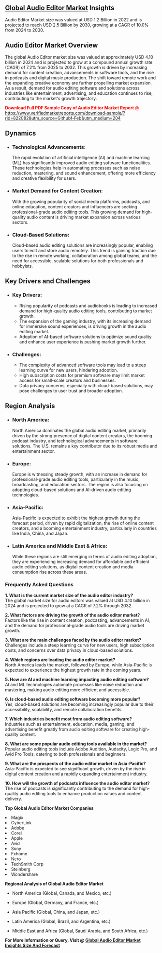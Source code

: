 <h2><a href="https://www.verifiedmarketreports.com/download-sample/?rid=822082&amp;utm_source=Githubf&amp;utm_medium=204" target="_blank">Global Audio Editor Market</a> Insights</h2><p>Audio Editor Market size was valued at USD 1.2 Billion in 2022 and is projected to reach USD 2.5 Billion by 2030, growing at a CAGR of 10.0% from 2024 to 2030.</p><p> <h2>Audio Editor Market Overview</h2> <p>The global Audio Editor market size was valued at approximately USD 4.10 billion in 2024 and is projected to grow at a compound annual growth rate (CAGR) of 7.2% from 2025 to 2032. This growth is driven by increasing demand for content creation, advancements in software tools, and the rise in podcasts and digital music production. The shift toward remote work and the expanding creative economy are further propelling market expansion. As a result, demand for audio editing software and solutions across industries like entertainment, advertising, and education continues to rise, contributing to the market's growth trajectory.</p> <p><p><span class=""><span style="color: #ff0000;"><strong>Download Full PDF Sample Copy of Audio Editor Market Report</strong> @ </span><a href="https://www.verifiedmarketreports.com/download-sample/?rid=822082&amp;utm_source=Githubf-Feb&amp;utm_medium=204" target="_blank">https://www.verifiedmarketreports.com/download-sample/?rid=822082&amp;utm_source=Githubf-Feb&amp;utm_medium=204</a></span></p></p> <h2>Dynamics</h2> <ul> <li><h3>Technological Advancements:</h3> The rapid evolution of artificial intelligence (AI) and machine learning (ML) has significantly improved audio editing software functionalities. These technologies help in automating processes such as noise reduction, mastering, and sound enhancement, offering more efficiency and creative flexibility for users.</li> <li><h3>Market Demand for Content Creation:</h3> With the growing popularity of social media platforms, podcasts, and online education, content creators and influencers are seeking professional-grade audio editing tools. This growing demand for high-quality audio content is driving market expansion across various sectors.</li> <li><h3>Cloud-Based Solutions:</h3> Cloud-based audio editing solutions are increasingly popular, enabling users to edit and store audio remotely. This trend is gaining traction due to the rise in remote working, collaboration among global teams, and the need for accessible, scalable solutions for both professionals and hobbyists.</li> </ul> <h2>Key Drivers and Challenges</h2> <ul> <li><h3>Key Drivers:</h3> <ul> <li>Rising popularity of podcasts and audiobooks is leading to increased demand for high-quality audio editing tools, contributing to market growth.</li> <li>The expansion of the gaming industry, with its increasing demand for immersive sound experiences, is driving growth in the audio editing market.</li> <li>Adoption of AI-based software solutions to optimize sound quality and enhance user experience is pushing market growth further.</li> </ul> </li> <li><h3>Challenges:</h3> <ul> <li>The complexity of advanced software tools may lead to a steep learning curve for new users, hindering adoption.</li> <li>High subscription costs for premium software may limit market access for small-scale creators and businesses.</li> <li>Data privacy concerns, especially with cloud-based solutions, may pose challenges to user trust and broader adoption.</li> </ul> </li> </ul> <h2>Region Analysis</h2> <ul> <li><h3>North America:</h3> North America dominates the global audio editing market, primarily driven by the strong presence of digital content creators, the booming podcast industry, and technological advancements in software solutions. The U.S. remains a key contributor due to its robust media and entertainment sector.</li> <li><h3>Europe:</h3> Europe is witnessing steady growth, with an increase in demand for professional-grade audio editing tools, particularly in the music, broadcasting, and education sectors. The region is also focusing on adopting cloud-based solutions and AI-driven audio editing technologies.</li> <li><h3>Asia-Pacific:</h3> Asia-Pacific is expected to exhibit the highest growth during the forecast period, driven by rapid digitalization, the rise of online content creators, and a booming entertainment industry, particularly in countries like India, China, and Japan.</li> <li><h3>Latin America and Middle East & Africa:</h3> While these regions are still emerging in terms of audio editing adoption, they are experiencing increasing demand for affordable and efficient audio editing solutions, as digital content creation and media consumption rise across these areas.</li> </ul> <h3>Frequently Asked Questions</h3> <p><strong>1. What is the current market size of the audio editor industry?</strong><br> The global market size for audio editors was valued at USD 4.10 billion in 2024 and is projected to grow at a CAGR of 7.2% through 2032.</p> <p><strong>2. What factors are driving the growth of the audio editor market?</strong><br> Factors like the rise in content creation, podcasting, advancements in AI, and the demand for professional-grade audio tools are driving market growth.</p> <p><strong>3. What are the main challenges faced by the audio editor market?</strong><br> Challenges include a steep learning curve for new users, high subscription costs, and concerns over data privacy in cloud-based solutions.</p> <p><strong>4. Which regions are leading the audio editor market?</strong><br> North America leads the market, followed by Europe, while Asia-Pacific is expected to experience the highest growth rate in the coming years.</p> <p><strong>5. How are AI and machine learning impacting audio editing software?</strong><br> AI and ML technologies automate processes like noise reduction and mastering, making audio editing more efficient and accessible.</p> <p><strong>6. Is cloud-based audio editing software becoming more popular?</strong><br> Yes, cloud-based solutions are becoming increasingly popular due to their accessibility, scalability, and remote collaboration benefits.</p> <p><strong>7. Which industries benefit most from audio editing software?</strong><br> Industries such as entertainment, education, media, gaming, and advertising benefit greatly from audio editing software for creating high-quality content.</p> <p><strong>8. What are some popular audio editing tools available in the market?</strong><br> Popular audio editing tools include Adobe Audition, Audacity, Logic Pro, and Avid Pro Tools, catering to both professionals and beginners.</p> <p><strong>9. What are the prospects of the audio editor market in Asia-Pacific?</strong><br> Asia-Pacific is expected to see significant growth, driven by the rise in digital content creation and a rapidly expanding entertainment industry.</p> <p><strong>10. How will the growth of podcasts influence the audio editor market?</strong><br> The rise of podcasts is significantly contributing to the demand for high-quality audio editing tools to enhance production values and content delivery.</p> </p><p><strong>Top Global Audio Editor Market Companies</strong></p><div data-test-id=""><p><li>Magix</li><li> CyberLink</li><li> Adobe</li><li> Corel</li><li> Apple</li><li> Avid</li><li> Sony</li><li> Fxhome</li><li> Nero</li><li> TechSmith Corp</li><li> Steinberg</li><li> Wondershare</li></p><div><strong>Regional Analysis of&nbsp;Global Audio Editor Market</strong></div><ul><li dir="ltr"><p dir="ltr">North America&nbsp;(Global, Canada, and Mexico, etc.)</p></li><li dir="ltr"><p dir="ltr">Europe (Global, Germany, and France, etc.)</p></li><li dir="ltr"><p dir="ltr">Asia Pacific&nbsp;(Global, China, and Japan, etc.)</p></li><li dir="ltr"><p dir="ltr">Latin America&nbsp;(Global, Brazil, and Argentina, etc.)</p></li><li dir="ltr">Middle East and Africa&nbsp;(Global, Saudi Arabia, and South Africa, etc.)</li></ul><p><strong>For More Information or Query, Visit @&nbsp;</strong><strong><a href="https://www.verifiedmarketreports.com/product/audio-editor-market/?utm_source=Githubf&amp;utm_medium=204" target="_blank">Global Audio Editor Market Insights Size And Forecast</a></strong></p></div>
